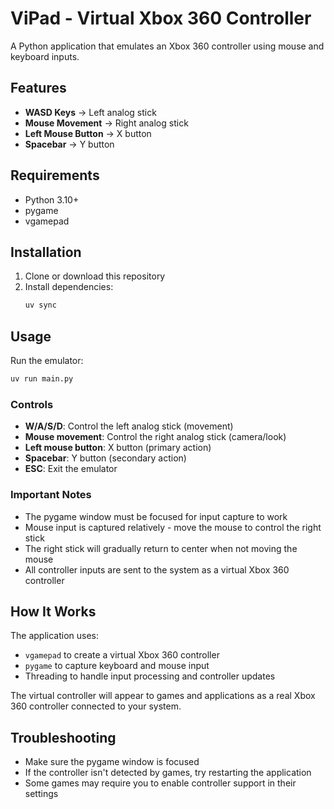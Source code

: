 # ViPad - Virtual Xbox 360 Controller

A Python application that emulates an Xbox 360 controller using mouse and keyboard inputs.

## Features

- **WASD Keys** → Left analog stick
- **Mouse Movement** → Right analog stick
- **Left Mouse Button** → X button
- **Spacebar** → Y button

## Requirements

- Python 3.10+
- pygame
- vgamepad

## Installation

1. Clone or download this repository
2. Install dependencies:
   ```bash
   uv sync
   ```

## Usage

Run the emulator:
```bash
uv run main.py
```

### Controls

- **W/A/S/D**: Control the left analog stick (movement)
- **Mouse movement**: Control the right analog stick (camera/look)
- **Left mouse button**: X button (primary action)
- **Spacebar**: Y button (secondary action)
- **ESC**: Exit the emulator

### Important Notes

- The pygame window must be focused for input capture to work
- Mouse input is captured relatively - move the mouse to control the right stick
- The right stick will gradually return to center when not moving the mouse
- All controller inputs are sent to the system as a virtual Xbox 360 controller

## How It Works

The application uses:
- `vgamepad` to create a virtual Xbox 360 controller
- `pygame` to capture keyboard and mouse input
- Threading to handle input processing and controller updates

The virtual controller will appear to games and applications as a real Xbox 360 controller connected to your system.

## Troubleshooting

- Make sure the pygame window is focused
- If the controller isn't detected by games, try restarting the application
- Some games may require you to enable controller support in their settings